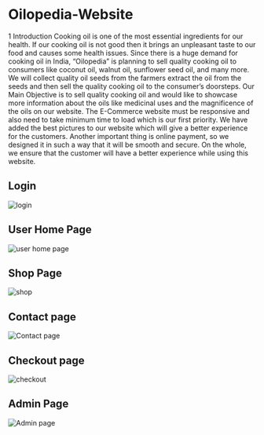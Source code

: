 # Oilopedia-Website

1 Introduction
Cooking oil is one of the most essential ingredients for our health. If our cooking oil is not good then
it brings an unpleasant taste to our food and causes some health issues. Since there is a huge demand
for cooking oil in India, “Oilopedia” is planning to sell quality cooking oil to consumers like
coconut oil, walnut oil, sunflower seed oil, and many more. We will collect quality oil seeds from
the farmers extract the oil from the seeds and then sell the quality cooking oil to the consumer’s
doorsteps. Our Main Objective is to sell quality cooking oil and would like to showcase more
information about the oils like medicinal uses and the magnificence of the oils on our website.
The E-Commerce website must be responsive and also need to take minimum time to load which is our first
priority. We have added the best pictures to our website which will give a better experience for the
customers. Another important thing is online payment, so we designed it in such a way that it will
be smooth and secure. On the whole, we ensure that the customer will have a better experience while
using this website.

## Login 

![login](https://github.com/ishita3513/Oilopedia-Website/assets/85451704/732da87a-1876-496c-8390-af46846b950f)

## User Home Page
![user home page](https://github.com/ishita3513/Oilopedia-Website/assets/85451704/29b8f71d-cbd2-4ffc-bb96-c0346e5a6022)

## Shop Page
![shop](https://github.com/ishita3513/Oilopedia-Website/assets/85451704/910975b5-4c4c-4a77-8fd4-d17686b411dd)

## Contact page
![Contact page](https://github.com/ishita3513/Oilopedia-Website/assets/85451704/54e82637-08d6-474c-b4cd-e822fc5fd944)

## Checkout page
![checkout](https://github.com/ishita3513/Oilopedia-Website/assets/85451704/1b8d30cb-e9bc-46b7-8adb-97752e88ee2b)

## Admin Page
![Admin page ](https://github.com/ishita3513/Oilopedia-Website/assets/85451704/4eb07765-05bb-42df-a291-ecfeab0e1ca4)
